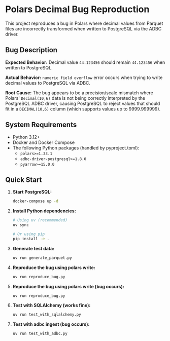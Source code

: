 # Polars Decimal Bug Reproduction

This project reproduces a bug in Polars where decimal values from Parquet files are incorrectly transformed when written to PostgreSQL via the ADBC driver.

## Bug Description

**Expected Behavior:** Decimal value `44.123456` should remain `44.123456` when written to PostgreSQL.

**Actual Behavior:** `numeric field overflow` error occurs when trying to write decimal values to PostgreSQL via ADBC.

**Root Cause:** The bug appears to be a precision/scale mismatch where Polars' `Decimal(10,6)` data is not being correctly interpreted by the PostgreSQL ADBC driver, causing PostgreSQL to reject values that should fit in a `DECIMAL(10,6)` column (which supports values up to 9999.999999).

## System Requirements

- Python 3.12+
- Docker and Docker Compose
- The following Python packages (handled by pyproject.toml):
  - `polars>=1.33.1`
  - `adbc-driver-postgresql>=1.8.0`
  - `pyarrow>=15.0.0`

## Quick Start

1. **Start PostgreSQL:**
   ```bash
   docker-compose up -d
   ```

2. **Install Python dependencies:**
   ```bash
   # Using uv (recommended)
   uv sync

   # Or using pip
   pip install -e .
   ```

3. **Generate test data:**
   ```bash
   uv run generate_parquet.py
   ```

4. **Reproduce the bug using polars write:**
   ```bash
   uv run reproduce_bug.py
   ```

4. **Reproduce the bug using polars write (bug occurs):**
   ```bash
   uv run reproduce_bug.py
   ```

5. **Test with SQLAlchemy (works fine):**
   ```bash
   uv run test_with_sqlalchemy.py
   ```

6. **Test with adbc ingest (bug occurs):**
   ```bash
   uv run test_with_adbc.py
   ```